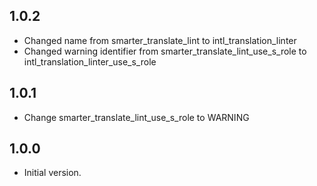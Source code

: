 ## 1.0.2

- Changed name from smarter_translate_lint to intl_translation_linter
- Changed warning identifier from smarter_translate_lint_use_s_role to 
  intl_translation_linter_use_s_role

## 1.0.1

- Change smarter_translate_lint_use_s_role to WARNING

## 1.0.0

- Initial version.
